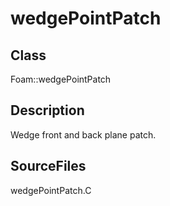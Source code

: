 # wedgePointPatch 
## Class
Foam::wedgePointPatch

## Description
Wedge front and back plane patch.

## SourceFiles
wedgePointPatch.C

